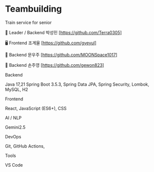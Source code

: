 # Teambuilding
Train service for senior

👑 Leader / Backend
박성민
[https://github.com/Terra0305]

🖥️ Frontend
조계율
[https://github.com/gyeyul]

🔩 Backend
문우주
[https://github.com/MOONSpace1017]

🔩 Backend
손주영
[https://github.com/gewon823]

Backend

Java 17,21  Spring Boot 3.5.3, Spring Data JPA, Spring Security, Lombok, MySQL, H2

Frontend

React, JavaScript (ES6+), CSS

AI / NLP

Gemini2.5

DevOps

Git, GitHub Actions, 

Tools

VS Code
